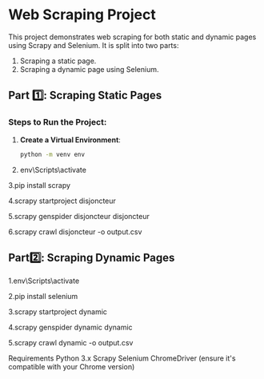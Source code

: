 # Web Scraping Project

This project demonstrates web scraping for both static and dynamic pages using Scrapy and Selenium. It is split into two parts:
1. Scraping a static page.
2. Scraping a dynamic page using Selenium.

## Part 1️⃣: Scraping Static Pages

### Steps to Run the Project:

1. **Create a Virtual Environment**:
   ```bash
   python -m venv env
2. env\Scripts\activate
   
3.pip install scrapy

4.scrapy startproject disjoncteur

5.scrapy genspider disjoncteur disjoncteur

6.scrapy crawl disjoncteur -o output.csv

## Part2️⃣: Scraping Dynamic Pages
1.env\Scripts\activate

2.pip install selenium

3.scrapy startproject dynamic

4.scrapy genspider dynamic dynamic

5.scrapy crawl dynamic -o output.csv

Requirements
Python 3.x
Scrapy
Selenium
ChromeDriver (ensure it's compatible with your Chrome version)
